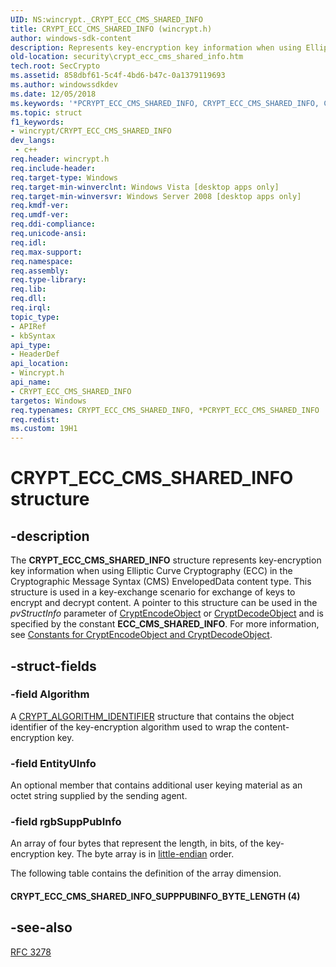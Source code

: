 ```yaml
---
UID: NS:wincrypt._CRYPT_ECC_CMS_SHARED_INFO
title: CRYPT_ECC_CMS_SHARED_INFO (wincrypt.h)
author: windows-sdk-content
description: Represents key-encryption key information when using Elliptic Curve Cryptography (ECC) in the Cryptographic Message Syntax (CMS) EnvelopedData content type.
old-location: security\crypt_ecc_cms_shared_info.htm
tech.root: SecCrypto
ms.assetid: 858dbf61-5c4f-4bd6-b47c-0a1379119693
ms.author: windowssdkdev
ms.date: 12/05/2018
ms.keywords: '*PCRYPT_ECC_CMS_SHARED_INFO, CRYPT_ECC_CMS_SHARED_INFO, CRYPT_ECC_CMS_SHARED_INFO structure [Security], CRYPT_ECC_CMS_SHARED_INFO_SUPPPUBINFO_BYTE_LENGTH, PCRYPT_ECC_CMS_SHARED_INFO, PCRYPT_ECC_CMS_SHARED_INFO structure pointer [Security], security.crypt_ecc_cms_shared_info, wincrypt/CRYPT_ECC_CMS_SHARED_INFO, wincrypt/PCRYPT_ECC_CMS_SHARED_INFO'
ms.topic: struct
f1_keywords:
- wincrypt/CRYPT_ECC_CMS_SHARED_INFO
dev_langs:
 - c++
req.header: wincrypt.h
req.include-header: 
req.target-type: Windows
req.target-min-winverclnt: Windows Vista [desktop apps only]
req.target-min-winversvr: Windows Server 2008 [desktop apps only]
req.kmdf-ver: 
req.umdf-ver: 
req.ddi-compliance: 
req.unicode-ansi: 
req.idl: 
req.max-support: 
req.namespace: 
req.assembly: 
req.type-library: 
req.lib: 
req.dll: 
req.irql: 
topic_type:
- APIRef
- kbSyntax
api_type:
- HeaderDef
api_location:
- Wincrypt.h
api_name:
- CRYPT_ECC_CMS_SHARED_INFO
targetos: Windows
req.typenames: CRYPT_ECC_CMS_SHARED_INFO, *PCRYPT_ECC_CMS_SHARED_INFO
req.redist: 
ms.custom: 19H1
---
```


# CRYPT_ECC_CMS_SHARED_INFO structure


## -description


The <b>CRYPT_ECC_CMS_SHARED_INFO</b> structure represents key-encryption key information when using Elliptic Curve Cryptography (ECC) in the Cryptographic Message Syntax (CMS) EnvelopedData content type. This structure is used in a key-exchange scenario for exchange of keys to encrypt and decrypt content.  A pointer to this structure can be used in the <i>pvStructInfo</i> parameter of <a href="https://docs.microsoft.com/windows/desktop/api/wincrypt/nf-wincrypt-cryptencodeobject">CryptEncodeObject</a> or <a href="https://docs.microsoft.com/windows/desktop/api/wincrypt/nf-wincrypt-cryptdecodeobject">CryptDecodeObject</a> and is specified by the constant <b>ECC_CMS_SHARED_INFO</b>. For more information, see <a href="https://docs.microsoft.com/windows/desktop/SecCrypto/constants-for-cryptencodeobject-and-cryptdecodeobject">Constants for CryptEncodeObject and CryptDecodeObject</a>.


## -struct-fields




### -field Algorithm

A <a href="https://docs.microsoft.com/windows/desktop/api/wincrypt/ns-wincrypt-crypt_algorithm_identifier">CRYPT_ALGORITHM_IDENTIFIER</a> structure that contains the object identifier of the key-encryption algorithm used to wrap the content-encryption key.


### -field EntityUInfo

An optional member that contains additional user keying material as an octet string supplied by the sending agent.


### -field rgbSuppPubInfo

An array of four bytes that represent the length, in bits, of the key-encryption key. The byte array is in <a href="https://docs.microsoft.com/windows/desktop/SecGloss/l-gly">little-endian</a> order.


The following table contains the definition of the array dimension.





#### CRYPT_ECC_CMS_SHARED_INFO_SUPPPUBINFO_BYTE_LENGTH (4)


## -see-also




<a href="http://go.microsoft.com/fwlink/p/?linkid=92228">RFC 3278</a>
 

 

